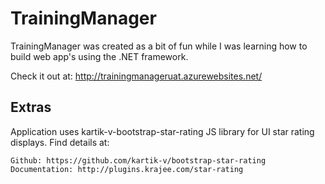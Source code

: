 ﻿# TrainingManager

TrainingManager was created as a bit of fun while I was learning how to build web app's using the .NET framework.

Check it out at: 
http://trainingmanageruat.azurewebsites.net/

## Extras

Application uses kartik-v-bootstrap-star-rating JS library for UI star rating displays.
Find details at:
```
Github: https://github.com/kartik-v/bootstrap-star-rating
Documentation: http://plugins.krajee.com/star-rating
```
